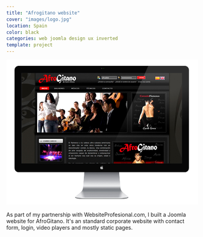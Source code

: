 ```yaml
---
title: "Afrogitano website"
cover: "images/logo.jpg"
location: Spain
color: black
categories: web joomla design ux inverted
template: project
---
```


![](./images/1.jpg)

As part of my partnership with WebsiteProfesional.com, I built a Joomla website for AfroGitano. It's an standard corporate website with contact form, login, video players and mostly static pages.
